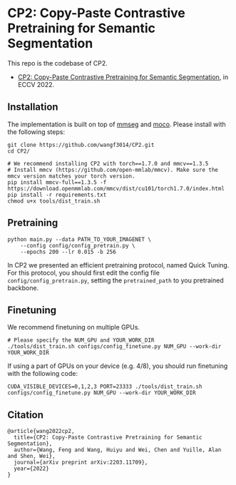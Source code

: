 # CP2: Copy-Paste Contrastive Pretraining for Semantic Segmentation

This repo is the codebase of CP2.
* [CP2: Copy-Paste Contrastive Pretraining for Semantic Segmentation](https://arxiv.org/abs/2203.11709), in ECCV 2022.

## Installation
The implementation is built on top of [mmseg](https://github.com/open-mmlab/mmsegmentation) and [moco](https://github.com/facebookresearch/moco). Please install with the following steps:
```
git clone https://github.com/wangf3014/CP2.git
cd CP2/

# We recommend installing CP2 with torch==1.7.0 and mmcv==1.3.5
# Install mmcv (https://github.com/open-mmlab/mmcv). Make sure the mmcv version matches your torch version.
pip install mmcv-full==1.3.5 -f https://download.openmmlab.com/mmcv/dist/cu101/torch1.7.0/index.html
pip install -r requirements.txt
chmod u+x tools/dist_train.sh
```

## Pretraining
```
python main.py --data PATH_TO_YOUR_IMAGENET \
    --config config/config_pretrain.py \
    --epochs 200 --lr 0.015 -b 256
```
In CP2 we presented an efficient pretraining protocol, named Quick Tuning. For this protocol, you should first edit the config file `config/config_pretrain.py`, setting the `pretrained_path` to you pretrained backbone.

## Finetuning
We recommend finetuning on multiple GPUs.
```
# Please specify the NUM_GPU and YOUR_WORK_DIR
./tools/dist_train.sh configs/config_finetune.py NUM_GPU --work-dir YOUR_WORK_DIR
```
If using a part of GPUs on your device (e.g. 4/8), you should run finetuning with the following code:
```
CUDA_VISIBLE_DEVICES=0,1,2,3 PORT=23333 ./tools/dist_train.sh configs/config_finetune.py NUM_GPU --work-dir YOUR_WORK_DIR
```

## Citation
```
@article{wang2022cp2,
  title={CP2: Copy-Paste Contrastive Pretraining for Semantic Segmentation},
  author={Wang, Feng and Wang, Huiyu and Wei, Chen and Yuille, Alan and Shen, Wei},
  journal={arXiv preprint arXiv:2203.11709},
  year={2022}
}
```
